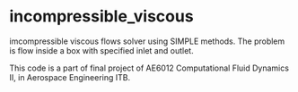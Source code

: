 # incompressible_viscous
imcompressible viscous flows solver using SIMPLE methods. The problem is flow inside a box with specified inlet and outlet.

This code is a part of final project of AE6012 Computational Fluid Dynamics II, in Aerospace Engineering ITB. 

